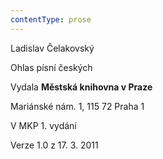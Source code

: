 ```yaml
---
contentType: prose
---
```


Ladislav Čelakovský  

Ohlas písní českých

Vydala **Městská knihovna v Praze**

Mariánské nám. 1, 115 72 Praha 1

V MKP 1. vydání

Verze 1.0 z 17. 3. 2011
